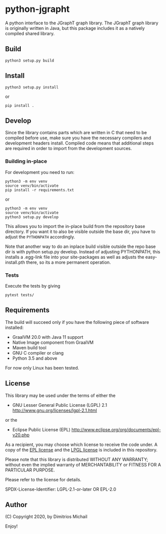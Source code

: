 
# python-jgrapht

A python interface to the JGraphT graph library. The JGraphT graph library is originally written 
in Java, but this package includes it as a natively compiled shared library.

## Build

```
python3 setup.py build
```

## Install

```
python3 setup.py install
```

or

```
pip install .
```

## Develop

Since the library contains parts which are written in C that need to be compiled before use, make sure you have 
the necessary compilers and development headers install. Compiled code means that additional steps are required
in order to import from the development sources. 

### Building in-place

For development you need to run: 

```
python3 -m env venv
source venv/bin/activate
pip install -r requirements.txt
```

or
```
python3 -m env venv
source venv/bin/activate
python3 setup.py develop
```

This allows you to import the in-place build from the repository base directory. If you want it to 
also be visible outside the base dir, you have to adjust the `PYTHONPATH` accordingly.

Note that another way to do an inplace build visible outside the repo base dir is with python setup.py develop. Instead of adjusting PYTHONPATH, this installs a .egg-link file into your site-packages as well as adjusts the easy-install.pth there, so its a more permanent operation.

### Tests

Execute the tests by giving

```
pytest tests/
```

## Requirements 

The build will succeed only if you have the following piece of software installed:

 * GraalVM 20.0 with Java 11 support
 * Native Image component from GraalVM
 * Maven build tool
 * GNU C compiler or clang
 * Python 3.5 and above

For now only Linux has been tested.

## License

This library may be used under the terms of either the

 * GNU Lesser General Public License (LGPL) 2.1
   http://www.gnu.org/licenses/lgpl-2.1.html

or the

 * Eclipse Public License (EPL)
   http://www.eclipse.org/org/documents/epl-v20.php

As a recipient, you may choose which license to receive the code under.
A copy of the [EPL license](license-EPL.txt) and the [LPGL license](license-LGPL.txt) is included in this repository.

Please note that this library is distributed WITHOUT ANY WARRANTY; without even the implied warranty of MERCHANTABILITY or FITNESS FOR A PARTICULAR PURPOSE.

Please refer to the license for details.

SPDX-License-Identifier: LGPL-2.1-or-later OR EPL-2.0

## Author

(C) Copyright 2020, by Dimitrios Michail


Enjoy!
